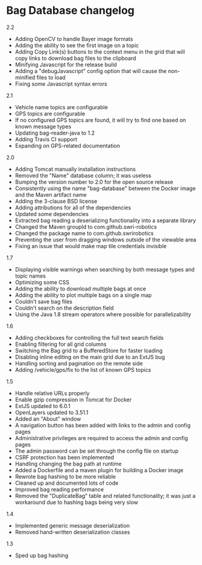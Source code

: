 # Bag Database changelog

2.2

- Adding OpenCV to handle Bayer image formats
- Adding the ability to see the first image on a topic
- Adding Copy Link(s) buttons to the context menu in the grid that will copy links to download bag files to the clipboard
- Minifying Javascript for the release build
- Adding a "debugJavascript" config option that will cause the non-minified files to load
- Fixing some Javascript syntax errors

2.1

- Vehicle name topics are configurable
- GPS topics are configurable
- If no configured GPS topics are found, it will try to find one based on known message types
- Updating bag-reader-java to 1.2
- Adding Travis CI support
- Expanding on GPS-related documentation

2.0

- Adding Tomcat manually installation instructions
- Removed the "Name" database column; it was useless
- Bumping the version number to 2.0 for the open source release
- Consistently using the name "bag-database" between the Docker image and the Maven artifact name
- Adding the 3-clause BSD license
- Adding attributions for all of the dependencies
- Updated some dependencies
- Extracted bag reading a deserializing functionality into a separate library
- Changed the Maven groupId to com.github.swri-robotics
- Changed the package name to com.github.swrirobotics
- Preventing the user from dragging windows outside of the viewable area
- Fixing an issue that would make map tile credentials invisible

1.7

- Displaying visible warnings when searching by both message types and topic names
- Optimizing some CSS
- Adding the ability to download multiple bags at once
- Adding the ability to plot multiple bags on a single map
- Couldn't save bag files
- Couldn't search on the description field
- Using the Java 1.8 stream operators where possible for parallelizability

1.6

- Adding checkboxes for controlling the full text search fields
- Enabling filtering for all grid columns
- Switching the Bag grid to a BufferedStore for faster loading
- Disabling inline editing on the main grid due to an ExtJS bug
- Handling sorting and pagination on the remote side
- Adding /vehicle/gps/fix to the list of known GPS topics

1.5

- Handle relative URLs properly
- Enable gzip compression in Tomcat for Docker
- ExtJS updated to 6.0.1
- OpenLayers updated to 3.51.1
- Added an "About" window
- A navigation button has been added with links to the admin and config pages
- Administrative privileges are required to access the admin and config pages
- The admin password can be set through the config file on startup
- CSRF protection has been implemented
- Handling changing the bag path at runtime
- Added a Dockerfile and a maven plugin for building a Docker image
- Rewrote bag hashing to be more reliable
- Cleaned up and documented lots of code
- Improved bag reading performance
- Removed the "DuplicateBag" table and related functionality; it was just a workaround due to hashing bags being very slow

1.4

- Implemented generic message deserialization
- Removed hand-written deserialization classes

1.3

- Sped up bag hashing
